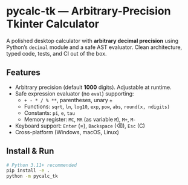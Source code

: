 # pycalc-tk — Arbitrary-Precision Tkinter Calculator

A polished desktop calculator with **arbitrary decimal precision** using Python’s `decimal` module and a safe AST evaluator. Clean architecture, typed code, tests, and CI out of the box.

## Features
- Arbitrary precision (default **1000** digits). Adjustable at runtime.
- Safe expression evaluator (no `eval`) supporting:
  - `+ - * / % **`, parentheses, unary `±`
  - Functions: `sqrt`, `ln`, `log10`, `exp`, `pow`, `abs`, `round(x, ndigits)`
  - Constants: `pi`, `e`, `tau`
  - Memory register: `MC`, `MR` (as variable `M`), `M+`, `M-`
- Keyboard support: `Enter` (=), `Backspace` (⌫), `Esc` (C)
- Cross-platform (Windows, macOS, Linux)

## Install & Run
```bash
# Python 3.11+ recommended
pip install -e .
python -m pycalc_tk

